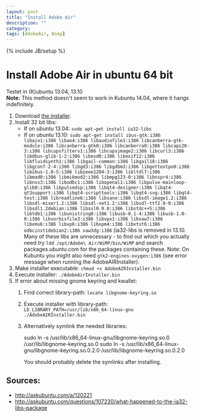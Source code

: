 ```yaml
---
layout: post
title: "Install Adobe Air"
description: ""
category: 
tags: [AdobeAir, Wimp]
---
```

{% include JB/setup %}

Install Adobe Air in ubuntu 64 bit
==================================
Testet in (K)ubuntu 13.04, 13.10   
**Note:** This method doesn't seem to work in Kubuntu 14.04,
where it hangs indefinitely.

1. Download [the installer](http://airdownload.adobe.com/air/lin/download/2.6/AdobeAIRInstaller.bin).
2. Install 32 bit libs:
    * If on ubuntu 13.04: `sudo apt-get install ia32-libs`
    * If on ubuntu 13.10: `sudo apt-get install ibus-gtk:i386 libaio1:i386 libao4:i386 libaudiofile1:i386 libcanberra-gtk-module:i386 libcanberra-gtk0:i386 libcanberra0:i386 libcapi20-3:i386 libcupsfilters1:i386 libcupsimage2:i386 libcurl3:i386 libdbus-glib-1-2:i386 libesd0:i386 libexif12:i386 libfluidsynth1:i386 libgail-common:i386 libgail18:i386 libgconf-2-4:i386 libgd3:i386 libgdbm3:i386 libgettextpo0:i386 libibus-1.0-5:i386 libieee1284-3:i386 libltdl7:i386 libmad0:i386 libmikmod2:i386 libmpg123-0:i386 libnspr4:i386 libnss3:i386 libodbc1:i386 libopenal1:i386 libpulse-mainloop-glib0:i386 libpulsedsp:i386 libqt4-designer:i386 libqt4-qt3support:i386 libqt4-scripttools:i386 libqt4-svg:i386 libqt4-test:i386 libreadline6:i386 libsane:i386 libsdl-image1.2:i386 libsdl-mixer1.2:i386 libsdl-net1.2:i386 libsdl-ttf2.0-0:i386 libsdl1.2debian:i386 libssl0.9.8:i386 libstdc++5:i386 libtdb1:i386 libunistring0:i386 libusb-0.1-4:i386 libusb-1.0-0:i386 libvorbisfile3:i386 libvpx1:i386 libxaw7:i386 libxmu6:i386 libxp6:i386 libxpm4:i386 libxtst6:i386 odbcinst1debian2:i386 xaw3dg:i386`
    (ia32-libs is removed in 13.10. Many of these libs are unnecessary - to find out which you actually need try `ldd /opt/Adobe\ Air/WiMP/bin/WiMP` and search packages.ubuntu.com for the packages containing these.
    Note: On Kubuntu you might also need `gtk2-engines-oxygen:i386` (see error message when running the AdobeAIRInstaller).
3. Make installer executable: `chmod +x AdobeAIRInstaller.bin`
4. Execute installer: `./AdobeAirInstaller.bin`
5. If error about missing gnome keyring and kwallet:
    1. Find correct library-path: `locate libgnome-keyring.so`
    2. Execute installer with library-path: `LD_LIBRARY_PATH=/usr/lib/x86_64-linux-gnu ./AdobeAIRInstaller.bin`
    3. Alternatively symlink the needed libraries:
    
        sudo ln -s /usr/lib/x86_64-linux-gnu/libgnome-keyring.so.0 /usr/lib/libgnome-keyring.so.0
        sudo ln -s /usr/lib/x86_64-linux-gnu/libgnome-keyring.so.0.2.0 /usr/lib/libgnome-keyring.so.0.2.0

        You should probably delete the symlinks after installing.



Sources:
---
* http://askubuntu.com/a/120221
* http://askubuntu.com/questions/107230/what-happened-to-the-ia32-libs-package

